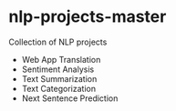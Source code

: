 # nlp-projects-master
Collection of NLP projects 

- Web App Translation
- Sentiment Analysis
- Text Summarization
- Text Categorization
- Next Sentence Prediction
